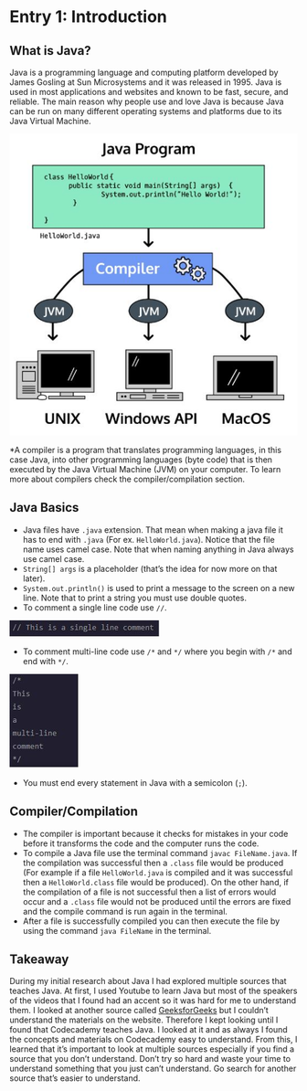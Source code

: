 <!--https://www.codecademy.com/learn/learn-java-->

# Entry 1: Introduction

## What is Java?
Java is a programming language and computing platform developed by James Gosling at Sun Microsystems and it was released in 1995. Java is used in most applications and websites and  known to be fast, secure, and reliable. The main reason why people use and love Java is because Java can be run on many different operating systems and platforms due to its Java Virtual Machine.

<img src="../images/java_program.jpg"/>

*A compiler is a program that translates programming languages, in this case Java, into other programming languages (byte code) that is then executed by the Java Virtual Machine (JVM) on your computer. To learn more about compilers check the compiler/compilation section. 

## Java Basics
- Java files have `.java` extension. That mean when making a java file it has to end with `.java` (For ex. `HelloWorld.java`). Notice that the file name uses camel case. Note that when naming anything in Java always use camel case.
- `String[] args` is a placeholder (that’s the idea for now more on that later).
- `System.out.println()` is used to print a message to the screen on a new line. Note that to print a string you must use double quotes.
- To comment a single line code use `//`.

<img src="../images/single-line-comment.JPG"/>

- To comment multi-line code use `/*` and `*/` where you begin with `/*` and end with `*/`.

<img src="../images/multi-line-comment.JPG"/>

- You must end every statement in Java with a semicolon (`;`).

## Compiler/Compilation
- The compiler is important because it checks for mistakes in your code before it transforms the code and the computer runs the code.
- To compile a Java file use the terminal command `javac FileName.java`. If the compilation was successful then a `.class` file would be produced (For example if a file `HelloWorld.java` is compiled and it was successful then a `HelloWorld.class` file would be produced). On the other hand, if the compilation of a file is not successful then a list of errors would occur and a `.class` file would not be produced until the errors are fixed and the compile command is run again in the terminal.
- After a file is successfully compiled you can then execute the file by using the command `java FileName` in the terminal.
## Takeaway
During my initial research about Java I had explored multiple sources that teaches Java. At first, I used Youtube to learn Java but most of the speakers of the videos that I found had an accent so it was hard for me to understand them. I looked at another source called [GeeksforGeeks](https://www.geeksforgeeks.org/java-how-to-start-learning-java/) but I couldn’t understand the materials on the website. Therefore I kept looking until I found that Codecademy teaches Java. I looked at it and as always I found the concepts and materials on Codecademy easy to understand. From this, I learned that it’s important to look at multiple sources especially if you find a source that you don’t understand. Don’t try so hard and waste your time to understand something that you just can’t understand. Go search for another source that’s easier to understand.